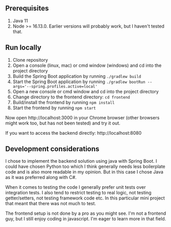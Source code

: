 ## Prerequisites
1. Java 11
2. Node >= 16.13.0. Earlier versions will probably work, but I haven't tested that.

## Run locally
1. Clone repository
2. Open a console (linux, mac) or cmd window (windows) and cd into the project directory
3. Build the Spring Boot application by running `./gradlew build`
4. Start the Spring Boot application by running `./gradlew bootRun --args='--spring.profiles.active=local'`
5. Open a new console or cmd window and cd into the project directory
6. Change directory to the frontend directory: `cd frontend`
7. Build/install the frontend by running `npm install`
8. Start the frontend by running `npm start`

Now open http://localhost:3000 in your Chrome browser (other browsers might work too, but has not been tested) 
and try it out.

If you want to access the backend directly: http://localhost:8080

## Development considerations
I chose to implement the backend solution using java with Spring Boot. I could have chosen Python too which
I think generally needs less boilerplate code and is also more readable in my opinion. But in this case
I chose Java as it was preferred along with C#.

When it comes to testing the code I generally prefer unit tests over integration tests. I also
tend to restrict testing to real logic, not testing getter/setters, not testing framework code etc.
In this particular mini project that meant that there was not much to test.

The frontend setup is not done by a pro as you might see. I'm not a frontend guy, but I still enjoy coding in javascript.
I'm eager to learn more in that field.